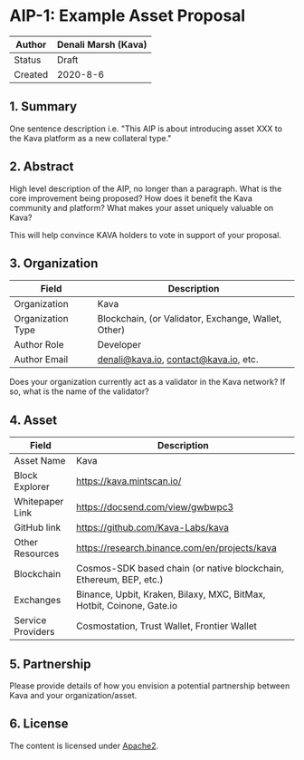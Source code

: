 # AIP-1: Example Asset Proposal

| Author       | Denali Marsh (Kava)   |
| ------------ | --------------------- |
| Status       | Draft                 |
| Created      | 2020-8-6              |


## 1. Summary

One sentence description i.e. "This AIP is about introducing asset XXX to the Kava platform as a new collateral type."

## 2. Abstract­

High level description of the AIP, no longer than a paragraph. What is the core improvement being proposed? How does it benefit the Kava community and platform? What makes your asset uniquely valuable on Kava?

This will help convince KAVA holders to vote in support of your proposal.

## 3. Organization

| **Field**           | **Description**                                      |
| ------------------- | ---------------------------------------------------- |
| Organization        | Kava                                                 |
| Organization Type   | Blockchain, (or Validator, Exchange, Wallet, Other)  |
| Author Role         | Developer                                            |
| Author Email        | denali@kava.io, contact@kava.io, etc.                |

Does your organization currently act as a validator in the Kava network? If so, what is the name of the validator?

## 4. Asset

| **Field**                   | **Description**                                                       |
| --------------------------- | --------------------------------------------------------------------- |
| Asset Name                  | Kava                                                                  |
| Block Explorer              | https://kava.mintscan.io/                                             |
| Whitepaper Link             | https://docsend.com/view/gwbwpc3                                      |
| GitHub link                 | https://github.com/Kava-Labs/kava                                     |
| Other Resources             | https://research.binance.com/en/projects/kava                         |
| Blockchain                  | Cosmos-SDK based chain (or native blockchain, Ethereum, BEP, etc.)    |
| Exchanges                   | Binance, Upbit, Kraken, Bilaxy, MXC, BitMax, Hotbit, Coinone, Gate.io |
| Service Providers           | Cosmostation, Trust Wallet, Frontier Wallet                           |

## 5. Partnership

Please provide details of how you envision a potential partnership between Kava and your organization/asset.

## 6. License

The content is licensed under [Apache2](https://www.apache.org/licenses/LICENSE-2.0).

